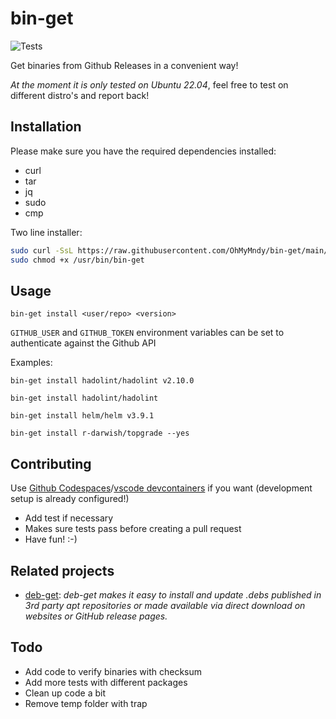 # bin-get

![Tests](https://github.com/OhMyMndy/bin-get/actions/workflows/tests.yml/badge.svg)

Get binaries from Github Releases in a convenient way!

_At the moment it is only tested on Ubuntu 22.04_, feel free to test on different distro's and report back!

## Installation

Please make sure you have the required dependencies installed:

- curl
- tar
- jq
- sudo
- cmp

Two line installer:

```bash
sudo curl -SsL https://raw.githubusercontent.com/OhMyMndy/bin-get/main/bin-get -o /usr/bin/bin-get;
sudo chmod +x /usr/bin/bin-get
```

## Usage

`bin-get install <user/repo> <version>`

`GITHUB_USER` and `GITHUB_TOKEN` environment variables can be set to authenticate against the Github API


Examples:

`bin-get install hadolint/hadolint v2.10.0`

`bin-get install hadolint/hadolint`

`bin-get install helm/helm v3.9.1`

`bin-get install r-darwish/topgrade --yes`

## Contributing

Use [Github Codespaces](https://github.com/features/codespaces)/[vscode devcontainers](https://code.visualstudio.com/docs/remote/containers) if you want (development setup is already configured!)

- Add test if necessary
- Makes sure tests pass before creating a pull request
- Have fun! :-)

## Related projects

- [deb-get](https://github.com/wimpysworld/deb-get): *deb-get makes it easy to install and update .debs published in 3rd party apt repositories or made available via direct download on websites or GitHub release pages.*

## Todo

- Add code to verify binaries with checksum
- Add more tests with different packages
- Clean up code a bit
- Remove temp folder with trap
